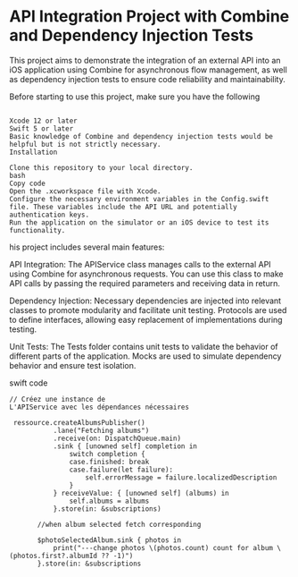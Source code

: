 
# API Integration Project with Combine and Dependency Injection Tests
This project aims to demonstrate the integration of an external API into an iOS application using Combine for asynchronous flow management, as well as dependency injection tests to ensure code reliability and maintainability.

Before starting to use this project, make sure you have the following
```

Xcode 12 or later
Swift 5 or later
Basic knowledge of Combine and dependency injection tests would be helpful but is not strictly necessary.
Installation

Clone this repository to your local directory.
bash
Copy code
Open the .xcworkspace file with Xcode.
Configure the necessary environment variables in the Config.swift file. These variables include the API URL and potentially authentication keys.
Run the application on the simulator or an iOS device to test its functionality.
```
his project includes several main features:

API Integration: The APIService class manages calls to the external API using Combine for asynchronous requests. You can use this class to make API calls by passing the required parameters and receiving data in return.

Dependency Injection: Necessary dependencies are injected into relevant classes to promote modularity and facilitate unit testing. Protocols are used to define interfaces, allowing easy replacement of implementations during testing.

Unit Tests: The Tests folder contains unit tests to validate the behavior of different parts of the application. Mocks are used to simulate dependency behavior and ensure test isolation.

swift code
 ```
// Créez une instance de 
L'APIService avec les dépendances nécessaires

  ressource.createAlbumsPublisher()
            .lane("Fetching albums")
            .receive(on: DispatchQueue.main)
            .sink { [unowned self] completion in
                switch completion {
                case.finished: break
                case.failure(let failure):
                    self.errorMessage = failure.localizedDescription
                }
            } receiveValue: { [unowned self] (albums) in
                self.albums = albums
            }.store(in: &subscriptions)
        
        //when album selected fetch corresponding
       
        $photoSelectedAlbum.sink { photos in
            print("---change photos \(photos.count) count for album \(photos.first?.albumId ?? -1)")
        }.store(in: &subscriptions
```

